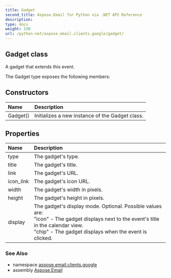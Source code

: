 ```yaml
---
title: Gadget
second_title: Aspose.Email for Python via .NET API Reference
description: 
type: docs
weight: 150
url: /python-net/aspose.email.clients.google/gadget/
---
```


## Gadget class

A gadget that extends this event.

The Gadget type exposes the following members:
## Constructors
| Name | Description |
| :- | :- |
|Gadget()|Initializes a new instance of the Gadget class.|
## Properties
| Name | Description |
| :- | :- |
|type|The gadget's type.|
|title|The gadget's title.|
|link|The gadget's URL.|
|icon_link|The gadget's icon URL.|
|width|The gadget's width in pixels.|
|height|The gadget's height in pixels.|
|display|The gadget's display mode. Optional. Possible values are:<br/>            "icon" - The gadget displays next to the event's title in the calendar view.<br/>            "chip" - The gadget displays when the event is clicked.|

### See Also

* namespace [aspose.email.clients.google](/email/python-net/aspose.email.clients.google/)
* assembly [Aspose.Email](/email/python-net/)

